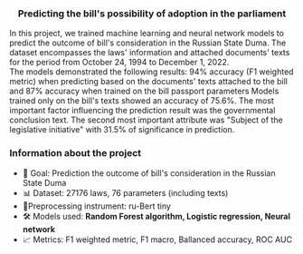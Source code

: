 <div id="header" align="center">
    <h3>Predicting the bill's possibility of adoption in the parliament</h3>
</div>

<div id="description" align="left">
In this project, we trained machine learning and neural network models to predict the outcome of bill's consideration in the Russian State Duma. The dataset encompasses the laws' information and attached documents' texts for the period from October 24, 1994 to December 1, 2022.
<br>
The models demonstrated the following results: 94% accuracy (F1 weighted metric) when predicting based on the documents' texts attached to the bill and 87% accuracy when trained on the bill passport parameters Models trained only on the bill's texts showed an accuracy of 75.6%. 
 The most important factor influencing the prediction result was the governmental conclusion text. The second most important attribute was "Subject of the legislative initiative" with 31.5% of significance in prediction. 

</div>

### Information about the project
- 🧐 Goal: Prediction the outcome of bill's consideration in the Russian State Duma 
- 📊 Dataset: 27176 laws, 76 parameters (including texts)
- 🔮Preprocessing instrument: ru-Bert tiny
- 🛠 Models used: **Random Forest algorithm, Logistic regression, Neural network**
- 📈 Metrics: F1 weighted metric, F1 macro, Ballanced accuracy, ROC AUC 

